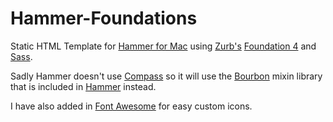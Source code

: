 Hammer-Foundations
==================

Static HTML Template for [Hammer for Mac](http://hammerformac.com/) using [Zurb's](http://www.zurb.com/) [Foundation 4](http://foundation.zurb.com/) and [Sass](http://sass-lang.com/).

Sadly Hammer doesn't use [Compass](http://compass-style.org/) so it will use the [Bourbon](http://bourbon.io/) mixin library that is included in [Hammer](http://hammerformac.com/) instead.

I have also added in [Font Awesome](http://fortawesome.github.io/Font-Awesome/) for easy custom icons.
